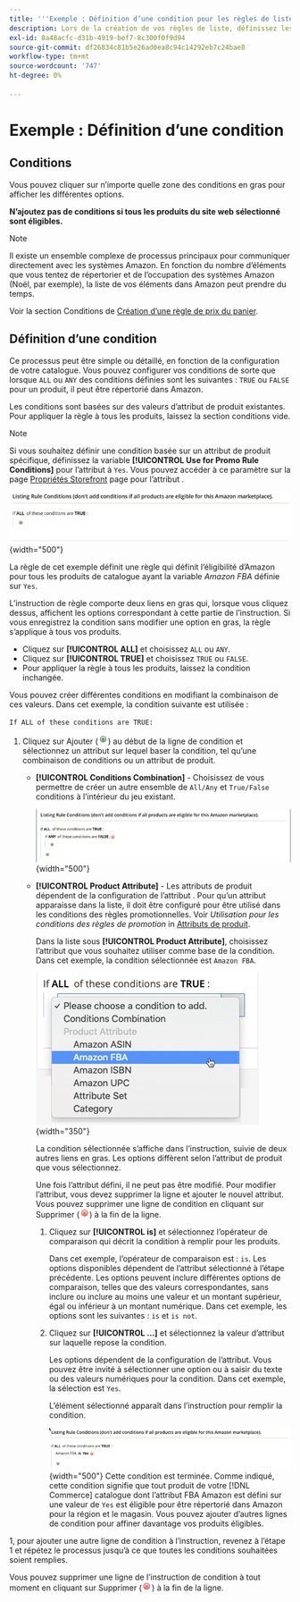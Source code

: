 ```yaml
---
title: '''Exemple : Définition d’une condition pour les règles de liste Amazon'
description: Lors de la création de vos règles de liste, définissez les conditions d’identification des produits du catalogue de commerce à répertorier sur Amazon Marketplace.
exl-id: 8a48acfc-d31b-4919-bef7-8c300f0f9d94
source-git-commit: df26834c81b5e26ad0ea8c94c14292eb7c24bae8
workflow-type: tm+mt
source-wordcount: '747'
ht-degree: 0%

---
```


# Exemple : Définition d’une condition

## Conditions

Vous pouvez cliquer sur n’importe quelle zone des conditions en gras pour afficher les différentes options.

**N’ajoutez pas de conditions si tous les produits du site web sélectionné sont éligibles.**

>[!NOTE]
>
>Il existe un ensemble complexe de processus principaux pour communiquer directement avec les systèmes Amazon. En fonction du nombre d’éléments que vous tentez de répertorier et de l’occupation des systèmes Amazon (Noël, par exemple), la liste de vos éléments dans Amazon peut prendre du temps.

Voir la section Conditions de [Création d’une règle de prix du panier](https://experienceleague.adobe.com/docs/commerce-admin/marketing/promotions/catalog-rules/price-rules-catalog-create.html).

## Définition d’une condition

Ce processus peut être simple ou détaillé, en fonction de la configuration de votre catalogue. Vous pouvez configurer vos conditions de sorte que lorsque `ALL` ou `ANY` des conditions définies sont les suivantes : `TRUE` ou `FALSE` pour un produit, il peut être répertorié dans Amazon.

Les conditions sont basées sur des valeurs d’attribut de produit existantes. Pour appliquer la règle à tous les produits, laissez la section conditions vide.

>[!NOTE]
>
>Si vous souhaitez définir une condition basée sur un attribut de produit spécifique, définissez la variable **[!UICONTROL Use for Promo Rule Conditions]** pour l’attribut à `Yes`. Vous pouvez accéder à ce paramètre sur la page [Propriétés Storefront](https://experienceleague.adobe.com/docs/commerce-admin/catalog/product-attributes/product-attributes-add.html) page pour l’attribut .

![Condition - ligne 1](assets/ob-listing-rule-conditions-start.png){width="500"}

La règle de cet exemple définit une règle qui définit l’éligibilité d’Amazon pour tous les produits de catalogue ayant la variable _Amazon FBA_ définie sur `Yes`.

L’instruction de règle comporte deux liens en gras qui, lorsque vous cliquez dessus, affichent les options correspondant à cette partie de l’instruction. Si vous enregistrez la condition sans modifier une option en gras, la règle s’applique à tous vos produits.

- Cliquez sur **[!UICONTROL ALL]** et choisissez `ALL` ou `ANY`.
- Cliquez sur **[!UICONTROL TRUE]** et choisissez `TRUE` ou `FALSE`.
- Pour appliquer la règle à tous les produits, laissez la condition inchangée.

Vous pouvez créer différentes conditions en modifiant la combinaison de ces valeurs. Dans cet exemple, la condition suivante est utilisée :

`If ALL of these conditions are TRUE:`

1. Cliquez sur Ajouter (![Icône Ajouter](assets/btn-add-grn.png)) au début de la ligne de condition et sélectionnez un attribut sur lequel baser la condition, tel qu’une combinaison de conditions ou un attribut de produit.

   - **[!UICONTROL Conditions Combination]** - Choisissez de vous permettre de créer un autre ensemble de `All/Any` et `True/False` conditions à l’intérieur du jeu existant.

      ![Combinaison de conditions](assets/ob-conditions-combinations.png){width="500"}

   - **[!UICONTROL Product Attribute]** - Les attributs de produit dépendent de la configuration de l’attribut . Pour qu’un attribut apparaisse dans la liste, il doit être configuré pour être utilisé dans les conditions des règles promotionnelles. Voir _Utilisation pour les conditions des règles de promotion_ in [Attributs de produit](https://experienceleague.adobe.com/docs/commerce-admin/catalog/product-attributes/product-attributes.html).

      Dans la liste sous **[!UICONTROL Product Attribute]**, choisissez l’attribut que vous souhaitez utiliser comme base de la condition. Dans cet exemple, la condition sélectionnée est `Amazon FBA`.

      ![Condition ligne 2, partie 2](assets/ob-condition-attribute-dropdown.png){width="350"}

      La condition sélectionnée s’affiche dans l’instruction, suivie de deux autres liens en gras. Les options diffèrent selon l’attribut de produit que vous sélectionnez.

      Une fois l’attribut défini, il ne peut pas être modifié. Pour modifier l’attribut, vous devez supprimer la ligne et ajouter le nouvel attribut. Vous pouvez supprimer une ligne de condition en cliquant sur Supprimer (![Icône Supprimer](assets/btn-del-red.png)) à la fin de la ligne.

      1. Cliquez sur **[!UICONTROL is]** et sélectionnez l’opérateur de comparaison qui décrit la condition à remplir pour les produits.

         Dans cet exemple, l’opérateur de comparaison est : `is`. Les options disponibles dépendent de l’attribut sélectionné à l’étape précédente. Les options peuvent inclure différentes options de comparaison, telles que des valeurs correspondantes, sans inclure ou inclure au moins une valeur et un montant supérieur, égal ou inférieur à un montant numérique. Dans cet exemple, les options sont les suivantes : `is` et `is not`.

      1. Cliquez sur **[!UICONTROL ...]** et sélectionnez la valeur d’attribut sur laquelle repose la condition.

         Les options dépendent de la configuration de l’attribut. Vous pouvez être invité à sélectionner une option ou à saisir du texte ou des valeurs numériques pour la condition. Dans cet exemple, la sélection est `Yes`.

         L’élément sélectionné apparaît dans l’instruction pour remplir la condition.

         ![Condition ligne 2, partie 3](assets/ob-listing-rule-condition-is.png){width="500"}
   Cette condition est terminée. Comme indiqué, cette condition signifie que tout produit de votre [!DNL Commerce] catalogue dont l’attribut FBA Amazon est défini sur une valeur de `Yes` est éligible pour être répertorié dans Amazon pour la région et le magasin. Vous pouvez ajouter d’autres lignes de condition pour affiner davantage vos produits éligibles.

1, pour ajouter une autre ligne de condition à l’instruction, revenez à l’étape 1 et répétez le processus jusqu’à ce que toutes les conditions souhaitées soient remplies.

Vous pouvez supprimer une ligne de l’instruction de condition à tout moment en cliquant sur Supprimer (![Icône Supprimer](assets/btn-del-red.png)) à la fin de la ligne.
